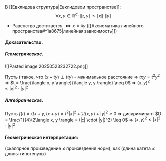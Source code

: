 В [[Евклидова структура|Евклидовом пространстве]]:
$$
\forall x, y \in \mathbb{R}^d:\ \| x, y \| \leq \|x\| \cdot \|y\|
$$

- Равенство достигается $\Leftrightarrow x = \lambda y$ ([[Аксиоматика линейного пространства#^1a8675|линейная зависимость]])

#### Доказательство.

##### Геометрическое.

![[Pasted image 20250523232722.png]]

Пусть $t$ такое, что $(x - ty) \perp (ty)$ - минимальное расстояние $\Longrightarrow$ $t x y = t^2 y^2$ $\Longrightarrow$ $t = \frac{\langle x, y \rangle}{\langle y, y \rangle} \neq 0$ $\Rightarrow$ $\langle x, y \rangle^2 \leq |x|^2 \cdot |y|^2$

##### Алгебраическое.

Пусть $f(t) = \langle tx + y, tx + y \rangle = t^2|x|^2 + 2t\langle x, y \rangle + |y|^2 \geq 0$ $\Rightarrow$ дискриминант $D = \frac{1}{4}(2\langle x, y \rangle = (|x| \cdot |y|)^2) \leq 0$ $\Rightarrow$ $\langle x, y \rangle^2 \leq |x|^2 \cdot |y|^2$

#### Геометрическая интерпретация: 

(скалярное произведение $\leq$ произведения норм), как (длина катета $\leq$ длины гипотенузы)

